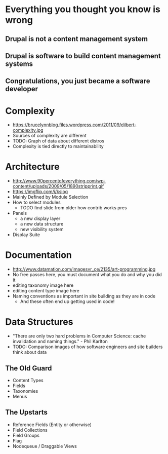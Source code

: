 # Everything you thought you know is wrong

## Drupal is not a content management system

## Drupal is software to build content management systems

## Congratulations, you just became a software developer

# Complexity
- https://brucelynnblog.files.wordpress.com/2011/09/dilbert-complexity.jpg
- Sources of complexity are different
- TODO: Graph of data about different distros
- Complexity is tied directly to maintainability

# Architecture
- http://www.90percentofeverything.com/wp-content/uploads/2009/05/1890stripprint.gif
- https://imgflip.com/i/ksioq
- Mainly Defined by Module Selection
- How to select modules
  - TODO find slide from older how contrib works pres
- Panels
  - a new display layer
  - a new data structure
  - new visibility system
- Display Suite

# Documentation
- http://www.datamation.com/imagesvr_ce/2135/art-programming.jpg
- No free passes here, you must document what you do and why you did it
- editing taxonomy image here
- editing content type image here
- Naming conventions as important in site building as they are in code
  - And these often end up getting used in code!

# Data Structures
- "There are only two hard problems in Computer Science: cache invalidation and naming things." - Phil Karlton
- TODO: Comparison images of how software engineers and site builders think about data

## The Old Guard
- Content Types
- Fields
- Taxonomies
- Menus

## The Upstarts
- Reference Fields (Entity or otherwise)
- Field Collections
- Field Groups
- Flag
- Nodequeue / Draggable Views
